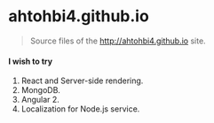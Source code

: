 ahtohbi4.github.io
==

> Source files of the http://ahtohbi4.github.io site.

#### I wish to try

 1. React and Server-side rendering.
 2. MongoDB.
 3. Angular 2.
 4. Localization for Node.js service.
